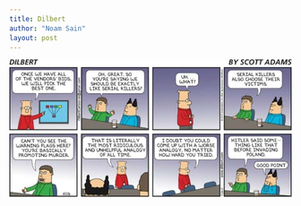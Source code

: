 ```yaml
---
title: Dilbert
author: "Noam Sain"
layout: post
---
```


![Dilbert](/assets/2017/2017-08-dilbert.jpg "Dilbert")
